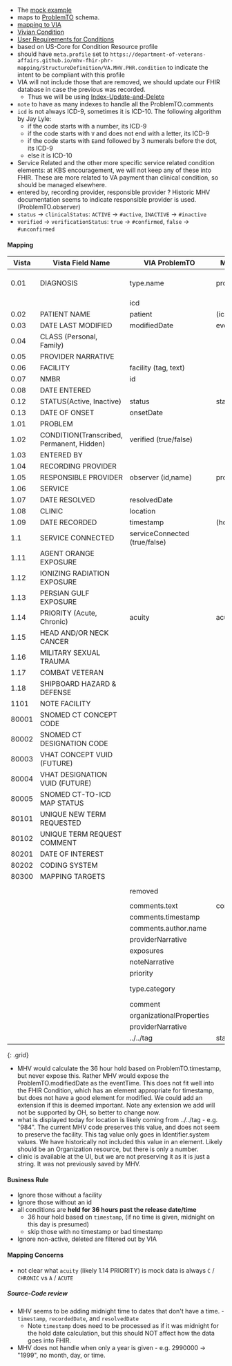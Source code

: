 
- The [mock example](https://github.com/department-of-veterans-affairs/mhv-fhir-phr-mapping/blob/main/mocks/problems.xml) 
- maps to [ProblemTO](https://github.com/department-of-veterans-affairs/mhv-np-via-wsclient/blob/development/src/main/resources/VIA_v4.0.7_uat.wsdl) schema. 
- [mapping to VIA](StructureDefinition-VA.MHV.PHR.condition-mappings.html#mappings-for-via-to-mhv-fhir-phr-problemto)
- [Vivian Condition](https://vivian.worldvista.org/dox/Global_XkFVUE5QUk9C.html)
- [User Requirements for Conditions](https://github.com/department-of-veterans-affairs/va.gov-team/blob/master/products/health-care/digital-health-modernization/mhv-to-va.gov/medical-records/data-domains/health-issues/health-issues-brief.md)
- based on US-Core for Condition Resource profile
- should have `meta.profile` set to `https://department-of-veterans-affairs.github.io/mhv-fhir-phr-mapping/StructureDefinition/VA.MHV.PHR.condition` to indicate the intent to be compliant with this profile
- VIA will not include those that are removed, we should update our FHIR database in case the previous was recorded.
  - Thus we will be using [Index-Update-and-Delete](background.html#entered-in-error)
- `note` to have as many indexes to handle all the ProblemTO.comments
- `icd` is not always ICD-9, sometimes it is ICD-10. The following algorithm by Jay Lyle:
  - if the code starts with a number, its ICD-9
  - if the code starts with `V` and does not end with a letter, its ICD-9
  - if the code starts with `E`and followed by 3 numerals before the dot, its ICD-9
  - else it is ICD-10
- Service Related and the other more specific service related condition elements: at KBS encouragement, we will not keep any of these into FHIR. These are more related to VA payment than clinical condition, so should be managed elsewhere.
- entered by, recording provider, responsible provider ? Historic MHV documentation seems to indicate responsible provider is used. (ProblemTO.observer)
- `status` -> `clinicalStatus`: `ACTIVE` -> `#active`, `INACTIVE` -> `#inactive`
- `verified` -> `verificationStatus`: `true` -> `#confirmed`, `false` -> `#unconfirmed`

#### Mapping

| Vista | Vista Field Name          | VIA ProblemTO       |   MHV eVault      | FHIR Condition    | Note |
|-------|-------------------------- |---------------------|-------------------|-------------------|------------|
| 0.01  | DIAGNOSIS                 | type.name           | problem           | code.text         | string including SCT
|       |                           | icd                 |                   | code.coding (icd) |
| 0.02  | PATIENT NAME              | patient             | (icn)             | subject           |
| 0.03  | DATE LAST MODIFIED        | modifiedDate        | eventTime         |                   | see note
| 0.04  | CLASS (Personal, Family)  |
| 0.05  | PROVIDER NARRATIVE        |                     |                   |
| 0.06  | FACILITY                  | facility (tag, text) |                  | recorder[location] |
| 0.07  | NMBR                      | id                  |                   | identifier        |
| 0.08  | DATE ENTERED              
| 0.12  | STATUS(Active, Inactive)  | status              | status            | clinicalStatus    |
| 0.13  | DATE OF ONSET             | onsetDate           |                   | onsetDateTime     |
| 1.01  | PROBLEM                   |                     |
| 1.02  | CONDITION(Transcribed, Permanent, Hidden) | verified (true/false)  |             |verificationStatus |
| 1.03  | ENTERED BY                |                     |                   |                   |
| 1.04  | RECORDING PROVIDER        |                     |                   |                   |
| 1.05  | RESPONSIBLE PROVIDER      | observer (id,name)  | provider          | recorder          |
| 1.06  | SERVICE
| 1.07  | DATE RESOLVED             | resolvedDate        |                   | abatementDateTime |
| 1.08  | CLINIC                    | location            |                   |  | see note
| 1.09  | DATE RECORDED             | timestamp           | (hold)            | recordedDate      | see note
| 1.1   | SERVICE CONNECTED         | serviceConnected (true/false)   |                   |                   |
| 1.11  | AGENT ORANGE EXPOSURE
| 1.12  | IONIZING RADIATION EXPOSURE
| 1.13  | PERSIAN GULF EXPOSURE
| 1.14  | PRIORITY (Acute, Chronic) | acuity              | acuity            | ?                 |
| 1.15  | HEAD AND/OR NECK CANCER
| 1.16  | MILITARY SEXUAL TRAUMA
| 1.17  | COMBAT VETERAN
| 1.18  | SHIPBOARD HAZARD & DEFENSE
| 1101  | NOTE FACILITY
| 80001 | SNOMED CT CONCEPT CODE
| 80002 | SNOMED CT DESIGNATION CODE
| 80003 | VHAT CONCEPT VUID (FUTURE)
| 80004 | VHAT DESIGNATION VUID (FUTURE)
| 80005 | SNOMED CT-TO-ICD MAP STATUS
| 80101 | UNIQUE NEW TERM REQUESTED
| 80102 | UNIQUE TERM REQUEST COMMENT
| 80201 | DATE OF INTEREST
| 80202 | CODING SYSTEM
| 80300 | MAPPING TARGETS
|       |                           | removed             |                   |                   | data is `false`
|       |                           | comments.text       | comments          | note[*].text      |
|       |                           | comments.timestamp  |                   | note[*].time      |
|       |                           | comments.author.name |                  | note[*].authorString |
|       |                           | providerNarrative   |                   |           | no data
|       |                           | exposures           |                   |           | no data
|       |                           | noteNarrative       |                   |           | no data
|       |                           | priority            |                   |           | no data
|       |                           | type.category       |                   |           | data is empty
|       |                           | comment             |                   |           | no data
|       |                           | organizationalProperties |              |           | no data
|       |                           | providerNarrative   |                   |           | no data
|       |                           | ../../tag           | stationNumber     | see note
{: .grid}

- MHV would calculate the 36 hour hold based on ProblemTO.timestamp, but never expose this. Rather MHV would expose the ProblemTO.modifiedDate as the eventTime. This does not fit well into the FHIR Condition, which has an element appropriate for timestamp, but does not have a good element for modified. We could add an extension if this is deemed important. Note any extension we add will not be supported by OH, so better to change now.
- what is displayed today for location is likely coming from ../../tag - e.g. "984". The current MHV code preserves this value, and does not seem to preserve the facility. This tag value only goes in Identifier.system values. We have historically not included this value in an element. Likely should be an Organization resource, but there is only a number.
- clinic is available at the UI, but we are not preserving it as it is just a string. It was not previously saved by MHV.

#### Business Rule

- Ignore those without a facility
- Ignore those without an id
- all conditions are **held for 36 hours past the release date/time**
  - 36 hour hold based on `timestamp`, (if no time is given, midnight on this day is presumed)
  - skip those with no timestamp or bad timestamp
- Ignore non-active, deleted are filtered out by VIA

#### Mapping Concerns

- not clear what `acuity` (likely 1.14 PRIORITY) is mock data is always `C` / `CHRONIC` vs `A` / `ACUTE`

##### Source-Code review

- MHV seems to be adding midnight time to dates that don't have a time. - `timestamp`, `recordedDate`, and `resolvedDate`
  - Note `timestamp` does need to be processed as if it was midnight for the hold date calculation, but this should NOT affect how the data goes into FHIR.
- MHV does not handle when only a year is given - e.g. <onsetDate>2990000</onsetDate> -> "1999", no month, day, or time.
